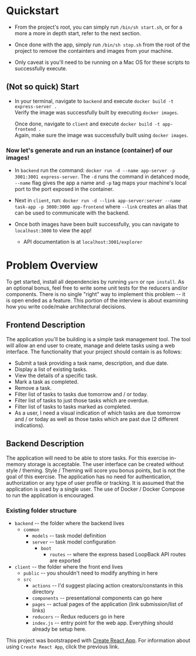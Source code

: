 # Quickstart
* From the project's root, you can simply run `/bin/sh start.sh`, or for a more a more in depth start, refer to the next section.

* Once done with the app, simply run `/bin/sh stop.sh` from the root of the project to remove the containters and images from your machine.

* Only caveat is you'll need to be running on a Mac OS for these scripts to successfully execute.

## (Not so quick) Start
* In your terminal, navigate to `backend` and execute `docker build -t express-server .`  
  Verify the image was successfully built by executing `docker images`.

  Once done, navigate to `client` and execute `docker build -t app-frontend .`  
  Again, make sure the image was successfully built using `docker images`.

### Now let's generate and run an instance (container) of our images!
* In `backend` run the command: `docker run -d --name app-server -p 3001:3001 express-server`. The `-d` runs the command in detahced mode, `--name` flag gives the app a name and `-p` tag maps your machine's local port to the port exposed in the container.

* Next in `client`, run: `docker run -d --link app-server:server --name task-app -p 3000:3000 app-frontend` where `--link` creates an alias that can be used to communicate with the backend.

* Once both images have been built successfully, you can navigate to `localhost:3000` to view the app!
    * API documentation is at `localhost:3001/explorer`

# Problem Overview
To get started, install all dependencies by running `yarn` or `npm install`. As an optional bonus, feel free to write
some unit tests for the reducers and/or components. There is no single "right" way to implement this problem -- it is 
open ended as a feature. This portion of the interview is about examining how you write code/make architectural 
decisions.

## Frontend Description
The application you'll be building is a simple task management tool. The tool will allow an end user to create, manage and delete tasks using a web interface. The functionality that your project should contain is as follows:

* Submit a task providing a task name, description, and due date.
* Display a list of existing tasks.
* View the details of a specific task.
* Mark a task as completed.
* Remove a task.
* Filter list of tasks to tasks due tomorrow and / or today.
* Filter list of tasks to just those tasks which are overdue.
* Filter list of tasks to tasks marked as completed.
* As a user, I need a visual indication of which tasks are due tomorrow and /
or today as well as those tasks which are past due (2 different indications).

## Backend Description
The application will need to be able to store tasks. For this exercise in-memory storage is acceptable. 
The user interface can be created without style / theming. Style / Theming will score you bonus points, but is not the goal of this exercise.
The application has no need for authentication, authorization or any type of user profile or tracking. It is assumed that the application is used by a single user.
The use of Docker / Docker Compose to run the application is encouraged.

### Existing folder structure
* `backend` -- the folder where the backend lives
    * `common`
        * `models` -- task model definition
        * `server` -- task model configuration
            * `boot`
                * `routes` -- where the express based LoopBack API routes are exported
* `client` -- the folder where the front end lives
    * `public` -- you shouldn't need to modify anything in here
    * `src`
        * `actions` -- I'd suggest placing action creators/constants in this directory
        * `components` -- presentational components can go here
        * `pages` -- actual pages of the application (link submission/list of links)
        * `reducers` -- Redux reducers go in here
        * `index.js` -- entry point for the web app. Everything should already be setup here.
    
This project was bootstrapped with [Create React App](https://github.com/facebookincubator/create-react-app). For 
information about using `Create React App`, click the previous link.
